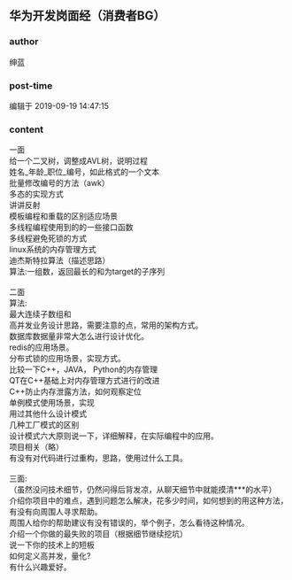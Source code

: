 ## 华为开发岗面经（消费者BG）
### author 
绅蓝
### post-time 

编辑于  2019-09-19 14:47:15
### content 
<div class="post-topic-des nc-post-content">
 一面
 <br/>
 给一个二叉树，调整成AVL树，说明过程
 <br/>
 姓名_年龄_职位_编号，如此格式的一个文本
 <br/>
 批量修改编号的方法（awk）
 <br/>
 多态的实现方式
 <br/>
 讲讲反射
 <br/>
 模板编程和重载的区别适应场景
 <br/>
 多线程编程使用到的的一些接口函数
 <br/>
 多线程避免死锁的方式
 <br/>
 linux系统的内存管理方式
 <br/>
 迪杰斯特拉算法（描述思路）
 <br/>
 <div>
  算法:一组数，返回最长的和为target的子序列
 </div>
 <div>
  <br/>
 </div>
 二面
 <br/>
 算法:
 <br/>
 最大连续子数组和
 <br/>
 高并发业务设计思路，需要注意的点，常用的架构方式。
 <br/>
 数据库数据量非常大怎么进行设计优化。
 <br/>
 redis的应用场景。
 <br/>
 分布式锁的应用场景，实现方式。
 <br/>
 比较一下C++，JAVA， Python的内存管理
 <br/>
 QT在C++基础上对内存管理方式进行的改进
 <br/>
 C++防止内存泄露方法，如何观察定位
 <br/>
 单例模式使用场景，实现
 <br/>
 用过其他什么设计模式
 <br/>
 几种工厂模式的区别
 <br/>
 设计模式六大原则说一下，详细解释，在实际编程中的应用。
 <br/>
 项目相关（略）
 <br/>
 <div>
  有没有对代码进行过重构，思路，使用过什么工具。
 </div>
 <div>
  <br/>
 </div>
 三面:
 <br/>
 （虽然没问技术细节，仍然问得后背发凉，从聊天细节中就能摸清***的水平）
 <br/>
 介绍你项目中的难点，遇到问题怎么解决，花多少时间，如何想到的用这种方法，有没有向周围人寻求帮助。
 <br/>
 周围人给你的帮助建议有没有错误的，举个例子，怎么看待这种情况。
 <br/>
 介绍一个你做的最失败的项目（根据细节继续挖坑）
 <br/>
 说一下你的技术上的短板
 <br/>
 如何定义高并发，量化?
 <br/>
 有什么兴趣爱好。
</div>
